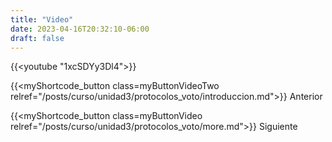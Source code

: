 ```yaml
---
title: "Video"
date: 2023-04-16T20:32:10-06:00
draft: false
---
```


{{<youtube "1xcSDYy3Dl4">}}

{{<myShortcode_button class=myButtonVideoTwo relref="/posts/curso/unidad3/protocolos_voto/introduccion.md">}} Anterior

{{<myShortcode_button class=myButtonVideo relref="/posts/curso/unidad3/protocolos_voto/more.md">}} Siguiente
